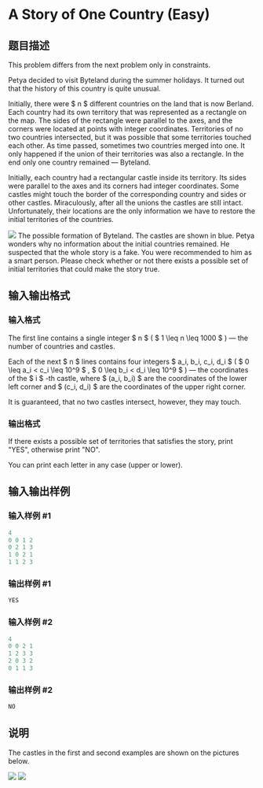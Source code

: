 # A Story of One Country (Easy)

## 题目描述

This problem differs from the next problem only in constraints.

Petya decided to visit Byteland during the summer holidays. It turned out that the history of this country is quite unusual.

Initially, there were $ n $ different countries on the land that is now Berland. Each country had its own territory that was represented as a rectangle on the map. The sides of the rectangle were parallel to the axes, and the corners were located at points with integer coordinates. Territories of no two countries intersected, but it was possible that some territories touched each other. As time passed, sometimes two countries merged into one. It only happened if the union of their territories was also a rectangle. In the end only one country remained — Byteland.

Initially, each country had a rectangular castle inside its territory. Its sides were parallel to the axes and its corners had integer coordinates. Some castles might touch the border of the corresponding country and sides or other castles. Miraculously, after all the unions the castles are still intact. Unfortunately, their locations are the only information we have to restore the initial territories of the countries.

![](https://cdn.luogu.com.cn/upload/vjudge_pic/CF1181E1/f468812bfa112254fc0a226123d17950651543de.png) The possible formation of Byteland. The castles are shown in blue. Petya wonders why no information about the initial countries remained. He suspected that the whole story is a fake. You were recommended to him as a smart person. Please check whether or not there exists a possible set of initial territories that could make the story true.

## 输入输出格式

### 输入格式

The first line contains a single integer $ n $ ( $ 1 \leq n \leq 1000 $ ) — the number of countries and castles.

Each of the next $ n $ lines contains four integers $ a_i, b_i, c_i, d_i $ ( $ 0 \leq a_i < c_i \leq 10^9 $ , $ 0 \leq b_i < d_i \leq 10^9 $ ) — the coordinates of the $ i $ -th castle, where $ (a_i, b_i) $ are the coordinates of the lower left corner and $ (c_i, d_i) $ are the coordinates of the upper right corner.

It is guaranteed, that no two castles intersect, however, they may touch.

### 输出格式

If there exists a possible set of territories that satisfies the story, print "YES", otherwise print "NO".

You can print each letter in any case (upper or lower).

## 输入输出样例

### 输入样例 #1

```cpp
4
0 0 1 2
0 2 1 3
1 0 2 1
1 1 2 3

```
### 输出样例 #1

```cpp
YES

```
### 输入样例 #2

```cpp
4
0 0 2 1
1 2 3 3
2 0 3 2
0 1 1 3

```
### 输出样例 #2

```cpp
NO

```
## 说明

The castles in the first and second examples are shown on the pictures below.

![](https://cdn.luogu.com.cn/upload/vjudge_pic/CF1181E1/65c05eff44019e46877011da23e6739903c4b116.png) ![](https://cdn.luogu.com.cn/upload/vjudge_pic/CF1181E1/13651d9028d4dc1ad40258518684f2d9fe9c5d09.png)

